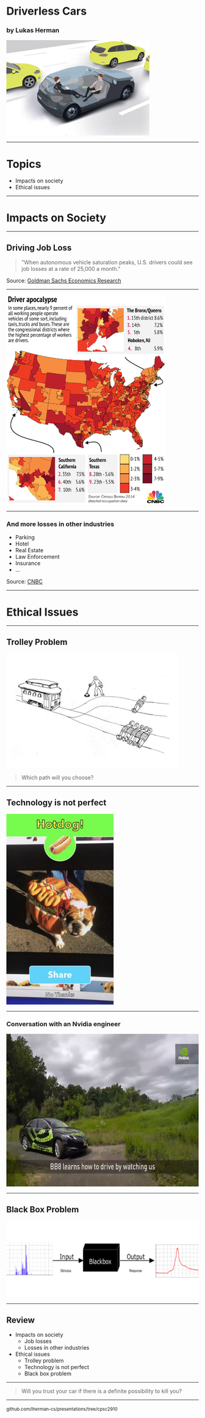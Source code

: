 # Driverless Cars

### by Lukas Herman

<img src="images/driverless-cars.jpg" height="250">

---

# Topics

- Impacts on society
- Ethical issues

---

# Impacts on Society

---

## Driving Job Loss

> "When autonomous vehicle saturation peaks, U.S. drivers could see job losses at a rate of 25,000 a month."

Source: [Goldman Sachs Economics Research](https://www.cnbc.com/2017/05/22/goldman-sachs-analysis-of-autonomous-vehicle-job-loss.html)

---

<img src="images/driver-apocalypse.png" height="550">

---

### And more losses in other industries

- Parking
- Hotel
- Real Estate
- Law Enforcement
- Insurance
- ...

Source: [CNBC](https://www.cnbc.com/2017/05/03/self-driving-cars-will-disrupt-10-industries-commentary.html)

---

# Ethical Issues

---

## Trolley Problem

<img src="images/trolley-problem.jpg" height="300">

> Which path will you choose?

---

## Technology is not perfect

<img src="images/not-hotdog.png" height="500">

---

### Conversation with an Nvidia engineer

<img src="images/bb8.jpg" height="400">

---

## Black Box Problem

<img src="images/black-box.png" height="200">

---

## Review

- Impacts on society
  - Job losses
  - Losses in other industries
- Ethical issues
  - Trolley problem
  - Technology is not perfect
  - Black box problem

---

> Will you trust your car if there is a definite possibility to kill you?

---

<i class="fa fa-github fa-5x" aria-hidden="true"></i>
<p>
   <small> github.com/lherman-cs/presentations/tree/cpsc2910</small>
</p>
